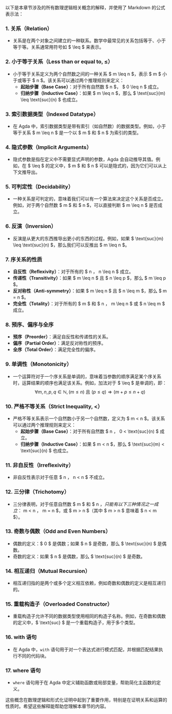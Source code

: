 以下是本章节涉及的所有数理逻辑相关概念的解释，并使用了 Markdown 的公式表示法：

### 1. **关系（Relation）**
   - 关系是在两个对象之间建立的一种联系。数学中最常见的关系包括等于、小于等于等。关系通常用符号如 $ \leq $ 来表示。

### 2. **小于等于关系（Less than or equal to, $\leq$）**
   - 小于等于关系定义为两个自然数之间的一种关系 $ m \leq n $，表示 $ m $ 小于或等于 $ n $。该关系可以通过两个推理规则来定义：
     - **起始步骤（Base Case）**：对于所有自然数 $ n $， $ 0 \leq n $ 成立。
     - **归纳步骤（Inductive Case）**：如果 $ m \leq n $，那么 $ \text{suc}(m) \leq \text{suc}(n) $ 也成立。

### 3. **索引数据类型（Indexed Datatype）**
   - 在 Agda 中，索引数据类型是带有索引（如自然数）的数据类型。例如，小于等于关系 $ m \leq n $ 是一个以 $ m $ 和 $ n $ 为索引的类型。

### 4. **隐式参数（Implicit Arguments）**
   - 隐式参数是指在定义中不需要显式声明的参数，Agda 会自动推导其值。例如，在 $ \leq $ 的定义中，$ m $ 和 $ n $ 可以是隐式的，因为它们可以从上下文推导出。

### 5. **可判定性（Decidability）**
   - 一种关系是可判定的，意味着我们可以有一个算法来决定这个关系是否成立。例如，对于两个自然数 $ m $ 和 $ n $，可以直接判断 $ m \leq n $ 是否成立。

### 6. **反演（Inversion）**
   - 反演是从更大的东西推导出更小的东西的过程。例如，如果 $ \text{suc}(m) \leq \text{suc}(n) $，那么我们可以反推出 $ m \leq n $。

### 7. **序关系的性质**
   - **自反性（Reflexivity）**：对于所有的 $ n $，$ n \leq n $ 成立。
   - **传递性（Transitivity）**：如果 $ m \leq n $ 且 $ n \leq p $，那么 $ m \leq p $。
   - **反对称性（Anti-symmetry）**：如果 $ m \leq n $ 且 $ n \leq m $，那么 $ m = n $。
   - **完全性（Totality）**：对于所有的 $ m $ 和 $ n $，$ m \leq n $ 或 $ n \leq m $ 成立。

### 8. **预序、偏序与全序**
   - **预序（Preorder）**：满足自反性和传递性的关系。
   - **偏序（Partial Order）**：满足反对称性的预序。
   - **全序（Total Order）**：满足完全性的偏序。

### 9. **单调性（Monotonicity）**
   - 一个运算符对于一个序关系是单调的，意味着当参数的顺序满足某个序关系时，运算结果的顺序也满足该关系。例如，加法对于 $ \leq $ 是单调的，即：
     $$ \forall m, n, p, q \in \mathbb{N}, \, (m \leq n) \text{ 且 } (p \leq q) \Rightarrow (m + p \leq n + q) $$

### 10. **严格不等关系（Strict Inequality, $<$）**
   - 严格不等关系表示一个自然数小于另一个自然数，定义为 $ m < n $。该关系可以通过两个推理规则来定义：
     - **起始步骤（Base Case）**：对于所有自然数 $ n $，$ 0 < \text{suc}(n) $ 成立。
     - **归纳步骤（Inductive Case）**：如果 $ m < n $，那么 $ \text{suc}(m) < \text{suc}(n) $ 也成立。

### 11. **非自反性（Irreflexivity）**
   - 非自反性表示对于任意 $ n $，$ n < n $ 不成立。

### 12. **三分律（Trichotomy）**
   - 三分律表明，对于任意自然数 $ m $ 和 $ n $，只能有以下三种情况之一成立：$ m < n $，$ m = n $，或 $ m > n $（其中 $ m > n $ 意味着 $ n < m $）。

### 13. **奇数与偶数（Odd and Even Numbers）**
   - 偶数的定义：$ 0 $ 是偶数；如果 $ n $ 是奇数，那么 $ \text{suc}(n) $ 是偶数。
   - 奇数的定义：如果 $ n $ 是偶数，那么 $ \text{suc}(n) $ 是奇数。

### 14. **相互递归（Mutual Recursion）**
   - 相互递归指的是两个或多个定义相互依赖，例如奇数和偶数的定义是相互递归的。

### 15. **重载构造子（Overloaded Constructor）**
   - 重载构造子允许不同的数据类型使用相同的构造子名称。例如，在奇数和偶数的定义中，$ \text{suc} $ 是一个重载构造子，用于多个类型。

### 16. **with 语句**
   - 在 Agda 中，`with` 语句用于对一个表达式进行模式匹配，并根据匹配结果执行不同的代码块。

### 17. **where 语句**
   - `where` 语句用于在 Agda 中定义辅助函数或局部变量，帮助简化主函数的定义。

这些概念在数理逻辑和形式化证明中起到了重要作用，特别是在证明关系和运算的性质时。希望这些解释能帮助您理解本章节的内容。